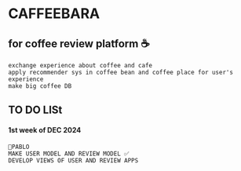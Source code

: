 # CAFFEEBARA
## for coffee review platform ☕
    exchange experience about coffee and cafe
    apply recommender sys in coffee bean and coffee place for user's experience
    make big coffee DB


## TO DO LISt
#### 1st week of DEC 2024
    🐒PABLO
    MAKE USER MODEL AND REVIEW MODEL ✅
    DEVELOP VIEWS OF USER AND REVIEW APPS
